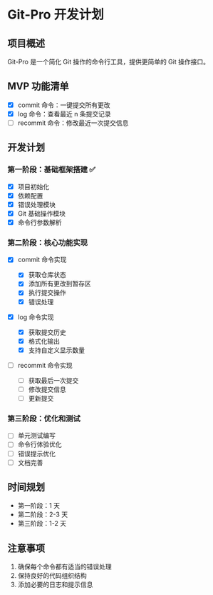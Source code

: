 # Git-Pro 开发计划

## 项目概述

Git-Pro 是一个简化 Git 操作的命令行工具，提供更简单的 Git 操作接口。

## MVP 功能清单

- [x] commit 命令：一键提交所有更改
- [x] log 命令：查看最近 n 条提交记录
- [ ] recommit 命令：修改最近一次提交信息

## 开发计划

### 第一阶段：基础框架搭建 ✅

- [x] 项目初始化
- [x] 依赖配置
- [x] 错误处理模块
- [x] Git 基础操作模块
- [x] 命令行参数解析

### 第二阶段：核心功能实现

- [x] commit 命令实现

  - [x] 获取仓库状态
  - [x] 添加所有更改到暂存区
  - [x] 执行提交操作
  - [x] 错误处理

- [x] log 命令实现

  - [x] 获取提交历史
  - [x] 格式化输出
  - [x] 支持自定义显示数量

- [ ] recommit 命令实现
  - [ ] 获取最后一次提交
  - [ ] 修改提交信息
  - [ ] 更新提交

### 第三阶段：优化和测试

- [ ] 单元测试编写
- [ ] 命令行体验优化
- [ ] 错误提示优化
- [ ] 文档完善

## 时间规划

- 第一阶段：1 天
- 第二阶段：2-3 天
- 第三阶段：1-2 天

## 注意事项

1. 确保每个命令都有适当的错误处理
2. 保持良好的代码组织结构
3. 添加必要的日志和提示信息
